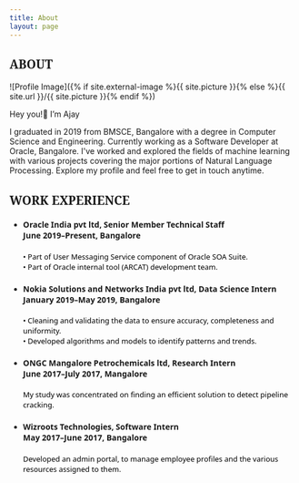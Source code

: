 ```yaml
---
title: About
layout: page
---
```

<h2 class="title" style="font-family: 'Noto Serif';">ABOUT</h2>
![Profile Image]({% if site.external-image %}{{ site.picture }}{% else %}{{ site.url }}/{{ site.picture }}{% endif %})

<p>Hey you!<span>&#128075;</span> I’m Ajay</p>

<p>I graduated in 2019 from BMSCE, Bangalore with a degree in Computer Science and Engineering.
Currently working as a Software Developer at Oracle, Bangalore. I've worked
and explored the fields of machine learning with various projects covering the
major portions of Natural Language Processing. Explore my profile and feel free
to get in touch anytime. </p>

<h2 style="font-family: 'Noto Serif';">WORK EXPERIENCE</h2>

<ul class="skill-list">
	<li><h4 style="font-family: 'Noto Sans';">Oracle India pvt ltd, Senior Member Technical Staff<br> June 2019–Present, Bangalore</h4></li>
	<p style="font-family: 'Noto Sans';font-size:small;color:black;">• Part of User Messaging Service component of Oracle SOA Suite.<br>• Part of Oracle internal tool (ARCAT) development team.</p>
	<li><h4 style="font-family: 'Noto Sans';">Nokia Solutions and Networks India pvt ltd, Data Science Intern <br>January 2019–May 2019, Bangalore</h4></li>
	<p style="font-family: 'Noto Sans';font-size:small;color:black;" >• Cleaning and validating the data to ensure accuracy, completeness and uniformity.<br>• Developed algorithms and models to identify patterns and trends.</p>
	<li><h4 style="font-family: 'Noto Sans';">ONGC Mangalore Petrochemicals ltd, Research Intern <br>June 2017–July 2017, Mangalore</h4></li>
	<p style="font-family: 'Noto Sans';font-size:small;color:black;" >My study was concentrated on finding an efficient solution to detect pipeline cracking.</p>
	<li><h4 style="font-family: 'Noto Sans';">Wizroots Technologies, Software Intern <br>May 2017–June 2017, Bangalore</h4></li>
	<p style="font-family: 'Noto Sans';font-size:small;color:black;" >Developed an admin portal, to manage employee profiles and the various resources assigned to them.</p>

</ul>
